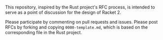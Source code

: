 This repository, inspired by the Rust project's RFC process, is
intended to serve as a point of discussion for the design of Racket 2.

Please participate by commenting on pull requests and issues. Please
post RFCs by forking and copying `0000-template.md`, which is based on
the corresponding file in the Rust project.
